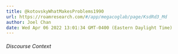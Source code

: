 ```yaml
---
title: @kotovskyWhatMakesProblems1990
url: https://roamresearch.com/#/app/megacoglab/page/KsdRd3_Md
author: Joel Chan
date: Wed Apr 06 2022 13:01:34 GMT-0400 (Eastern Daylight Time)
---
```




###### Discourse Context


